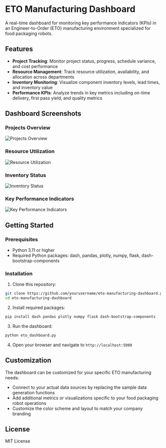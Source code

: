 # ETO Manufacturing Dashboard

A real-time dashboard for monitoring key performance indicators (KPIs) in an Engineer-to-Order (ETO) manufacturing environment specialized for food packaging robots.

## Features

- **Project Tracking**: Monitor project status, progress, schedule variance, and cost performance
- **Resource Management**: Track resource utilization, availability, and allocation across departments
- **Inventory Monitoring**: Visualize component inventory levels, lead times, and inventory value
- **Performance KPIs**: Analyze trends in key metrics including on-time delivery, first pass yield, and quality metrics

## Dashboard Screenshots

### Projects Overview
![Projects Overview](screenshots/projects.png)

### Resource Utilization
![Resource Utilization](screenshots/resources.png)

### Inventory Status
![Inventory Status](screenshots/inventory.png)

### Key Performance Indicators
![Key Performance Indicators](screenshots/kpis.png)

## Getting Started

### Prerequisites

- Python 3.11 or higher
- Required Python packages: dash, pandas, plotly, numpy, flask, dash-bootstrap-components

### Installation

1. Clone this repository:
```bash
git clone https://github.com/yourusername/eto-manufacturing-dashboard.git
cd eto-manufacturing-dashboard
```

2. Install required packages:
```bash
pip install dash pandas plotly numpy flask dash-bootstrap-components
```

3. Run the dashboard:
```bash
python eto_dashboard.py
```

4. Open your browser and navigate to `http://localhost:5000`

## Customization

The dashboard can be customized for your specific ETO manufacturing needs:

- Connect to your actual data sources by replacing the sample data generation functions
- Add additional metrics or visualizations specific to your food packaging robot operations
- Customize the color scheme and layout to match your company branding

## License

MIT License